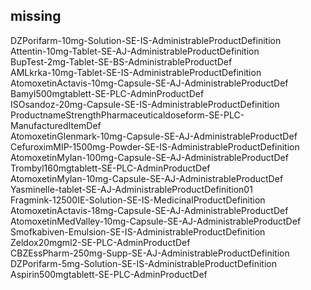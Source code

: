 ## missing   
  
DZPorifarm-10mg-Solution-SE-IS-AdministrableProductDefinition  
Attentin-10mg-Tablet-SE-AJ-AdministrableProductDefinition  
BupTest-2mg-Tablet-SE-BS-AdministrableProductDef  
AMLkrka-10mg-Tablet-SE-IS-AdministrableProductDefinition  
AtomoxetinActavis-10mg-Capsule-SE-AJ-AdministrableProductDef  
Bamyl500mgtablett-SE-PLC-AdminProductDef  
ISOsandoz-20mg-Capsule-SE-IS-AdministrableProductDefinition  
ProductnameStrengthPharmaceuticaldoseform-SE-PLC-ManufacturedItemDef  
AtomoxetinGlenmark-10mg-Capsule-SE-AJ-AdministrableProductDef  
CefuroximMIP-1500mg-Powder-SE-IS-AdministrableProductDefinition  
AtomoxetinMylan-100mg-Capsule-SE-AJ-AdministrableProductDef  
Trombyl160mgtablett-SE-PLC-AdminProductDef  
AtomoxetinMylan-10mg-Capsule-SE-AJ-AdministrableProductDef  
Yasminelle-tablet-SE-AJ-AdministrableProductDefinition01  
Fragmink-12500IE-Solution-SE-IS-MedicinalProductDefinition  
AtomoxetinActavis-18mg-Capsule-SE-AJ-AdministrableProductDef  
AtomoxetinMedValley-10mg-Capsule-SE-AJ-AdministrableProductDef  
Smofkabiven-Emulsion-SE-IS-AdministrableProductDefinition  
Zeldox20mgml2-SE-PLC-AdminProductDef  
CBZEssPharm-250mg-Supp-SE-AJ-AdministrableProductDefinition  
DZPorifarm-5mg-Solution-SE-IS-AdministrableProductDefinition  
Aspirin500mgtablett-SE-PLC-AdminProductDef